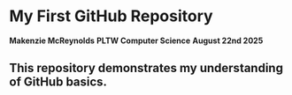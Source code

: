 # My First GitHub Repository
**Makenzie McReynolds**
**PLTW Computer Science**
**August 22nd 2025**
## This repository demonstrates my understanding of GitHub basics.
